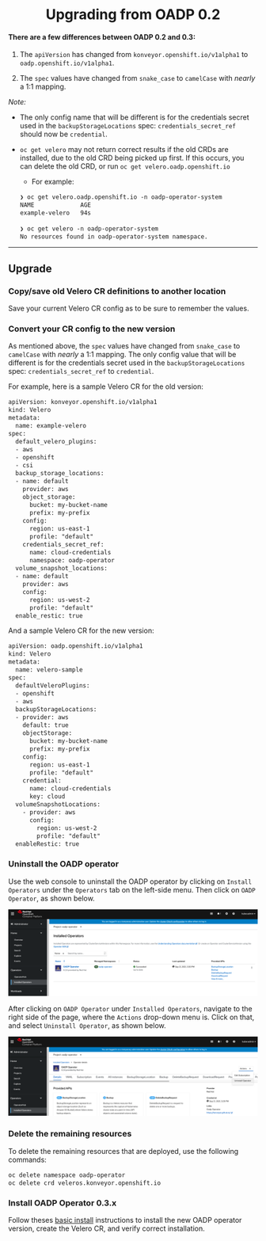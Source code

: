 <h1 align="center">Upgrading from OADP 0.2</h1>

#### There are a few differences between OADP 0.2 and  0.3:

1. The `apiVersion` has changed from `konveyor.openshift.io/v1alpha1` 
to `oadp.openshift.io/v1alpha1`.

2. The `spec` values have changed from `snake_case` to `camelCase` with 
*nearly* a 1:1 mapping. 

*Note:* 
  - The only config name that will be different is for the credentials secret
  used in the `backupStorageLocations` spec: 
  `credentials_secret_ref` should now be `credential`.
  
  - `oc get velero` may not return correct results if the old CRDs are installed, 
    due to the old CRD being picked up first. If this occurs, you can delete
    the old CRD, or run `oc get velero.oadp.openshift.io`
      - For example: 
      ```
    ❯ oc get velero.oadp.openshift.io -n oadp-operator-system
      NAME             AGE
      example-velero   94s

      ❯ oc get velero -n oadp-operator-system
      No resources found in oadp-operator-system namespace.
      ```

<hr style="height:1px;border:none;color:#333;">

## Upgrade

### Copy/save old Velero CR definitions to another location
Save your current Velero CR config as to be sure to remember the values.

### Convert your CR config to the new version
As mentioned above, the `spec` values have changed from `snake_case` to `camelCase` with 
*nearly* a 1:1 mapping. The only config value that will be different is for the credentials secret
used in the `backupStorageLocations` spec: 
`credentials_secret_ref` to `credential`.

For example, here is a sample Velero CR for the old version:

```
apiVersion: konveyor.openshift.io/v1alpha1
kind: Velero
metadata:
  name: example-velero
spec:
  default_velero_plugins:
  - aws
  - openshift
  - csi
  backup_storage_locations:
  - name: default
    provider: aws
    object_storage:
      bucket: my-bucket-name
      prefix: my-prefix
    config:
      region: us-east-1
      profile: "default"
    credentials_secret_ref:
      name: cloud-credentials
      namespace: oadp-operator
  volume_snapshot_locations:
  - name: default
    provider: aws
    config:
      region: us-west-2
      profile: "default"
  enable_restic: true
```

And a sample Velero CR for the new version:

```
apiVersion: oadp.openshift.io/v1alpha1
kind: Velero
metadata:
  name: velero-sample
spec:
  defaultVeleroPlugins:
  - openshift
  - aws
  backupStorageLocations:
  - provider: aws
    default: true
    objectStorage:
      bucket: my-bucket-name
      prefix: my-prefix
    config:
      region: us-east-1
      profile: "default"
    credential:
      name: cloud-credentials
      key: cloud
  volumeSnapshotLocations:
    - provider: aws
      config:
        region: us-west-2
        profile: "default"
  enableRestic: true
```

### Uninstall the OADP operator
Use the web console to uninstall the OADP operator by clicking on 
`Install Operators` under the `Operators` tab on the left-side menu. 
Then click on `OADP Operator`, as shown below.

![](/docs/images/installed_op.png)

After clicking on `OADP Operator` under `Installed Operators`, navigate to the
right side of the page, where the `Actions` drop-down menu is. Click on that, 
and select `Uninstall Operator`, as shown below.

![](/docs/images/uninstall_op.png)

### Delete the remaining resources
To delete the remaining resources that are deployed, use the following commands:

```
oc delete namespace oadp-operator
oc delete crd veleros.konveyor.openshift.io
```

### Install OADP Operator 0.3.x
Follow theses [basic install](../docs/install_olm.md) instructions to install the 
new OADP operator version, create the Velero CR, and verify correct installation.
